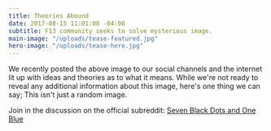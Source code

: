 ```yaml
---
title: Theories Abound
date: 2017-08-15 11:01:00 -04:00
subtitle: F13 community seeks to solve mysterious image.
main-image: "/uploads/tease-featured.jpg"
hero-image: "/uploads/tease-hero.jpg"
---
```


We recently posted the above image to our social channels and the internet lit up with ideas and theories as to what it means. While we're not ready to reveal any additional information about this image, here's one thing we can say; This isn't just a random image.

Join in the discussion on the official subreddit: [Seven Black Dots and One Blue](https://www.reddit.com/r/F13thegame/comments/6tbsb9/seven_black_dots_one_blue_dot_speculation/?st=j6dya8q2&sh=9e558478) 